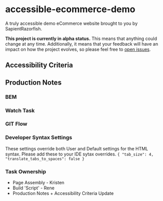 # accessible-ecommerce-demo

A truly accessible demo eCommerce website brought to you by SapientRazorfish.

**This project is currently in alpha status.** This means that anything could change at any time. Additionally, it means that your feedback will have an impact on how the project evolves, so please feel free to [open issues](https://github.com/SapientRazorfish/accessible-ecommerce-demo/issues).

## Accessibility Criteria

## Production Notes

### BEM

### Watch Task

### GIT Flow

### Developer Syntax Settings
These settings override both User and Default settings for the HTML syntax. Please add these to your IDE sytax overrides.
`
{
	"tab_size": 4,
	"translate_tabs_to_spaces": false
}
`

### Task Ownership

+ Page Assembly - Kristen
+ Build 'Script' - Rene
+ Production Notes + Accessibility Criteria Update

